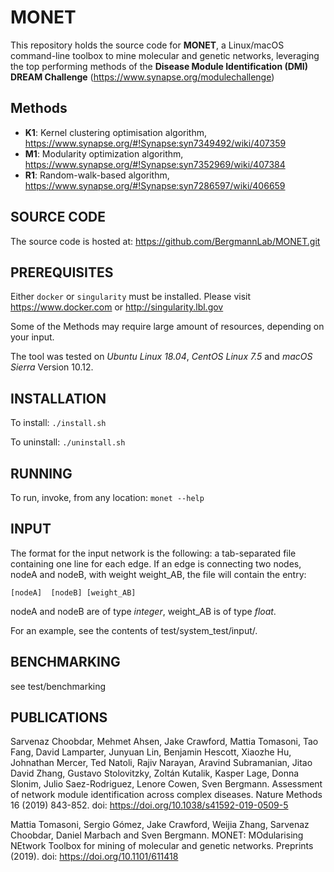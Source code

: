 # MONET
This repository holds the source code for **MONET**, a Linux/macOS command-line toolbox to mine molecular and genetic networks, leveraging the top performing methods of the **Disease Module Identification (DMI) DREAM Challenge** (https://www.synapse.org/modulechallenge)

## Methods
* **K1**: Kernel clustering optimisation algorithm, https://www.synapse.org/#!Synapse:syn7349492/wiki/407359
* **M1**: Modularity optimization algorithm, https://www.synapse.org/#!Synapse:syn7352969/wiki/407384
* **R1**: Random-walk-based algorithm, https://www.synapse.org/#!Synapse:syn7286597/wiki/406659


## SOURCE CODE
The source code is hosted at: https://github.com/BergmannLab/MONET.git

## PREREQUISITES
Either ```docker``` or ```singularity``` must be installed. Please visit https://www.docker.com or http://singularity.lbl.gov

Some of the Methods may require large amount of resources, depending on your input.

The tool was tested on *Ubuntu Linux 18.04*, *CentOS Linux 7.5* and *macOS Sierra* Version 10.12.


## INSTALLATION
To install: ```./install.sh```

To uninstall: ```./uninstall.sh```

## RUNNING
To run, invoke, from any location: ```monet --help```

## INPUT
The format for the input network is the following: a tab-separated file containing one line for each edge. If an edge is connecting two nodes, nodeA and nodeB, with weight weight_AB, the file will contain the entry:

```[nodeA]	[nodeB]	[weight_AB]```

nodeA and nodeB are of type *integer*, weight_AB is of type *float*.


For an example, see the contents of test/system_test/input/.

## BENCHMARKING
see test/benchmarking

## PUBLICATIONS

Sarvenaz Choobdar, Mehmet Ahsen, Jake Crawford, Mattia Tomasoni, Tao Fang, David Lamparter, Junyuan Lin, Benjamin Hescott, Xiaozhe Hu, Johnathan Mercer, Ted Natoli, Rajiv Narayan, Aravind Subramanian, Jitao David Zhang, Gustavo Stolovitzky, Zoltán Kutalik, Kasper Lage, Donna Slonim, Julio Saez-Rodriguez, Lenore Cowen, Sven Bergmann. Assessment of network module identification across complex diseases. Nature Methods 16 (2019) 843-852. doi: https://doi.org/10.1038/s41592-019-0509-5

Mattia Tomasoni, Sergio Gómez, Jake Crawford, Weijia Zhang, Sarvenaz Choobdar, Daniel Marbach and Sven Bergmann. MONET: MOdularising NEtwork Toolbox for mining of molecular and genetic networks. Preprints (2019). doi: https://doi.org/10.1101/611418



